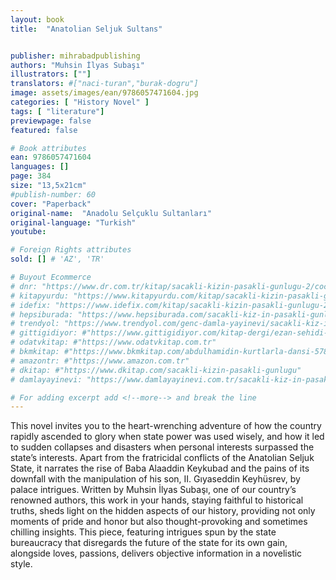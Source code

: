 ```yaml
---
layout: book
title:  "Anatolian Seljuk Sultans"


publisher: mihrabadpublishing
authors: "Muhsin İlyas Subaşı"
illustrators: [""]
translators: #["naci-turan","burak-dogru"]
image: assets/images/ean/9786057471604.jpg
categories: [ "History Novel" ]
tags: [ "literature"]
previewpage: false
featured: false

# Book attributes
ean: 9786057471604
languages: []
page: 384
size: "13,5x21cm"
#publish-number: 60
cover: "Paperback"
original-name:  "Anadolu Selçuklu Sultanları"
original-language: "Turkish"
youtube:

# Foreign Rights attributes
sold: [] # 'AZ', 'TR'

# Buyout Ecommerce
# dnr: "https://www.dr.com.tr/kitap/sacakli-kizin-pasakli-gunlugu-2/cocuk-ve-genclik/genclik-10-yas/roman-oyku/urunno=0001893059001"
# kitapyurdu: "https://www.kitapyurdu.com/kitap/sacakli-kizin-pasakli-gunlugu-2-/560122.html&filter_name=Sa%C3%A7akl%C4%B1+K%C4%B1z%27%C4%B1n+Pasakl%C4%B1+G%C3%BCnl%C3%BC%C4%9F%C3%BC+2"
# idefix: "https://www.idefix.com/kitap/sacakli-kizin-pasakli-gunlugu-2/cocuk-ve-genclik/genclik-10-yas/roman-oyku/urunno=0001893059001"
# hepsiburada: "https://www.hepsiburada.com/sacakli-kiz-in-pasakli-gunlugu-2-damla-yayinevi-p-HBV000012ER86"
# trendyol: "https://www.trendyol.com/genc-damla-yayinevi/sacakli-kiz-in-pasakli-gunlugu-2-p-54825777"
# gittigidiyor: #"https://www.gittigidiyor.com/kitap-dergi/ezan-sehidi-adnan-menderes_pdp_732728793"
# odatvkitap: #"https://www.odatvkitap.com.tr"
# bkmkitap: #"https://www.bkmkitap.com/abdulhamidin-kurtlarla-dansi-578226"
# amazontr: #"https://www.amazon.com.tr"
# dkitap: #"https://www.dkitap.com/sacakli-kizin-pasakli-gunlugu"
# damlayayinevi: "https://www.damlayayinevi.com.tr/sacakli-kiz-in-pasakli-gunlugu-2-bu-iste-bi-terslik-var"

# For adding excerpt add <!--more--> and break the line
---
```

This novel invites you to the heart-wrenching
adventure of how the country rapidly ascended
to glory when state power was used wisely, and
how it led to sudden collapses and disasters when
personal interests surpassed the state’s interests.
Apart from the fratricidal conflicts of the Anatolian
Seljuk State, it narrates the rise of Baba Alaaddin
Keykubad and the pains of its downfall with the
manipulation of his son, II. Gıyaseddin Keyhüsrev,
by palace intrigues. Written by Muhsin İlyas Subaşı, one of our country’s renowned authors, this
work in your hands, staying faithful to historical
truths, sheds light on the hidden aspects of our
history, providing not only moments of pride and
honor but also thought-provoking and sometimes
chilling insights. This piece, featuring intrigues
spun by the state bureaucracy that disregards the
future of the state for its own gain, alongside loves,
passions, delivers objective information in a novelistic style.
<!--more--> 

